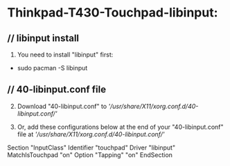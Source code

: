 # Thinkpad-T430-Touchpad-libinput:

## // libinput install 

1) You need to install "libinput" first: <br />
- sudo pacman -S libinput <br />


## // 40-libinput.conf file 

2) Download "40-libinput.conf" to *'/usr/share/X11/xorg.conf.d/40-libinput.conf/'* <br />

3) Or, add these configurations below at the end of your "40-libinput.conf" file at *'/usr/share/X11/xorg.conf.d/40-libinput.conf/'* <br />


Section "InputClass"
    Identifier "touchpad"
    Driver "libinput"
    MatchIsTouchpad "on"
    Option "Tapping" "on"
EndSection <br />


